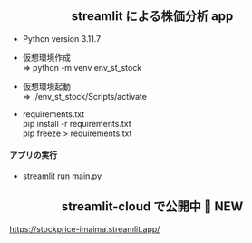 ## <div align="center">streamlit による株価分析 app </div>

- Python version 3.11.7

- 仮想環境作成<br>
  => python -m venv env_st_stock

- 仮想環境起動<br>
  => .\/env_st_stock/Scripts/activate

- requirements.txt<br>
  pip install -r requirements.txt<br>
  pip freeze > requirements.txt

#### アプリの実行

- streamlit run main.py

## <div align="center">streamlit-cloud で公開中 🚀 NEW</div>

https://stockprice-imaima.streamlit.app/
